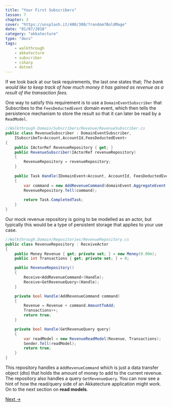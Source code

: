 ```yaml
---
title: "Your First Subscribers"
lesson: 7
chapter: 3
cover: "https://unsplash.it/400/300/?random?BoldMage"
date: "01/07/2018"
category: "akkatecture"
type: "docs"
tags:
    - walkthrough
    - akkatecture
    - subscriber
    - csharp
    - dotnet
---
```

If we look back at our task requirements, the last one states that;
*The bank would like to keep track of how much money it has gained as revenue as a result of the transaction fees.*

One way to satisfy this requirement is to use a `DomainEventSubscriber` that Subscribes to the `FeesDeductedEvent` domain event, which then tells the persistence mechanism to store the result so that it can later be read by a `ReadModel`.

```csharp
//Walkthrough.Domain/Subscribers/Revenue/RevenueSubscriber.cs
public class RevenueSubscriber : DomainEventSubscriber,
    ISubscribeTo<Account,AccountId,FeesDeductedEvent>
{
    public IActorRef RevenueRepository { get; }    
    public RevenueSubscriber(IActorRef revenueRepository)
    {
        RevenueRepository = revenueRepository;
    }
        
    public Task Handle(IDomainEvent<Account, AccountId, FeesDeductedEvent> domainEvent)
    {
        var command = new AddRevenueCommand(domainEvent.AggregateEvent.Amount);
        RevenueRepository.Tell(command);
            
        return Task.CompletedTask;
    }
}
```

Our mock revenue repository is going to be modelled as an actor, but typically this would be a type of persistent storage that applies to your use case.

```csharp
//Walkthrough.Domain/Repositories/RevenueRepository.cs
public class RevenueRepository : ReceiveActor
{
    public Money Revenue { get; private set; } = new Money(0.00m);
    public int Transactions { get; private set; } = 0;

    public RevenueRepository()
    {
        Receive<AddRevenueCommand>(Handle);
        Receive<GetRevenueQuery>(Handle);
    }

    private bool Handle(AddRevenueCommand command)
    {
        Revenue = Revenue + command.AmountToAdd;
        Transactions++;
        return true;
    }

    private bool Handle(GetRevenueQuery query)
    {
        var readModel = new RevenueReadModel(Revenue, Transactions);
        Sender.Tell(readModel);
        return true;
    }
}
```

This repository handles a `AddRevenueCommand` which is just a data transfer object (dto) that holds the amount of money to add to the current revenue. The repository also handles a query `GetRevenueQuery`. You can now see a hint of how the read/query side of an Akkatecture application might work. On to the next section on **read models**.

[Next →](/docs/your-first-read-models)